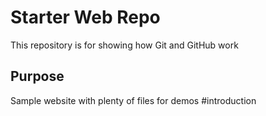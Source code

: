 # Starter Web Repo

This repository is for showing how Git and GitHub work

## Purpose

Sample website with plenty of files for demos
#introduction

